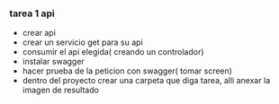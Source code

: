 ### tarea 1 api

- crear api
- crear un servicio get para su api
- consumir el api elegida( creando un controlador)
- instalar swagger
- hacer prueba de la peticion con swagger( tomar screen)
- dentro del proyecto crear una carpeta que diga tarea, alli anexar la imagen de resultado